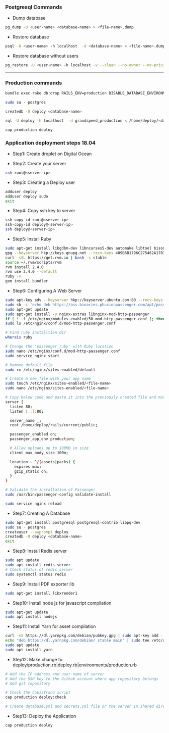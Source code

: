### Postgresql Commands

* Dump database
```bash
pg_dump -U <user-name> <database-name> > <file-name>.dump
```
* Restore database
```bash
psql -U <user-name> -h localhost  -d <database-name> < <file-name>.dump
```

* Restore database without users
```bash
pg_restore -U <user-name> -h localhost -v --clean --no-owner --no-privileges --dbname <database-name> < <file-name>.dump
```

***

### Production commands

```bash
bundle exec rake db:drop RAILS_ENV=production DISABLE_DATABASE_ENVIRONMENT_CHECK=1

sudo su - postgres

createdb -O deploy <database-name>

sql -U deploy -h localhost  -d grandspeed_production < /home/deploy/<database-backup-file>

cap production deploy

```

### Application deployment steps 18.04

* Step1: Create droplet on Digital Ocean

* Step2: Create your server
```bash
ssh root@<server-ip>
```

* Step3: Creating a Deploy user
```bash
adduser deploy
adduser deploy sudo
exit
```

* Step4: Copy ssh key to server
```bash
ssh-copy-id root@<server-ip>
ssh-copy-id deploy@<server-ip>
ssh deploy@<server-ip>
```

* Step5: Install Ruby
```bash
sudo apt-get install libgdbm-dev libncurses5-dev automake libtool bison libffi-dev
gpg --keyserver hkp://keys.gnupg.net --recv-keys 409B6B1796C275462A1703113804BB82D39DC0E3 7D2BAF1CF37B13E2069D6956105BD0E739499BDB
curl -sSL https://get.rvm.io | bash -s stable
source ~/.rvm/scripts/rvm
rvm install 2.4.0
rvm use 2.4.0 --default
ruby -v
gem install bundler
```

* Step6: Configuring A Web Server
```bash
sudo apt-key adv --keyserver hkp://keyserver.ubuntu.com:80 --recv-keys 561F9B9CAC40B2F7
sudo sh -c 'echo deb https://oss-binaries.phusionpassenger.com/apt/passenger bionic main > /etc/apt/sources.list.d/passenger.list'
sudo apt-get update
sudo apt-get install -y nginx-extras libnginx-mod-http-passenger
if [ ! -f /etc/nginx/modules-enabled/50-mod-http-passenger.conf ]; then sudo ln -s /usr/share/nginx/modules-available/mod-http-passenger.load /etc/nginx/modules-enabled/50-mod-http-passenger.conf ; fi
sudo ls /etc/nginx/conf.d/mod-http-passenger.conf

# Find ruby installtion dir
whereis ruby

# Change the 'passenger_ruby' with Ruby location
sudo nano /etc/nginx/conf.d/mod-http-passenger.conf
sudo service nginx start

# Remove default file
sudo rm /etc/nginx/sites-enabled/default

# Create a new file with your app name
sudo touch /etc/nginx/sites-enabled/<file-name>
sudo nano /etc/nginx/sites-enabled/<file-name>

# Copy below code and paste it into the previously created file and modify.
server {
  listen 80;
  listen [::]:80;

  server_name _;
  root /home/deploy/rails/current/public;

  passenger_enabled on;
  passenger_app_env production;

  # Allow uploads up to 100MB in size
  client_max_body_size 100m;

  location ~ ^/(assets|packs) {
    expires max;
    gzip_static on;
  }
}

# Validate the installation of Passenger
sudo /usr/bin/passenger-config validate-install

sudo service nginx reload

```

* Step7: Creating A Database
```bash
sudo apt-get install postgresql postgresql-contrib libpq-dev
sudo su - postgres
createuser --pwprompt deploy
createdb -O deploy <database-name>
exit
```

* Step8: Install Redis server
```bash
sudo apt update
sudo apt install redis-server
# Check status of redis server
sudo systemctl status redis
```

* Step9: Install PDF exporter lib
```bash
sudo apt-get install libxrender1
```

* Step10: Install node js for javascript compilation
```bash
sudo apt-get update
sudo apt install nodejs
```

* Step11: Install Yarn for asset compilation
```bash
curl -sS https://dl.yarnpkg.com/debian/pubkey.gpg | sudo apt-key add -
echo "deb https://dl.yarnpkg.com/debian/ stable main" | sudo tee /etc/apt/sources.list.d/yarn.list
sudo apt update
sudo apt install yarn
```

* Step12: Make change to deploy/production.rb|deploy.rb|environments/production.rb
```bash
# Add the IP address and user-name of server
# Add the SSH key to the Github account where app repository belongs
# Add git repository

# Check the Capistrano script
cap production deploy:check

# Create database.yml and secrets.yml file on the server in shared directory
```

* Step13: Deploy the Application
```bash
cap production deploy
```
